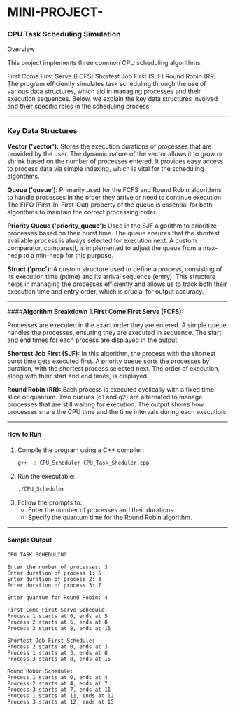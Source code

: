 # MINI-PROJECT-
### CPU Task Scheduling Simulation

Overview

This project implements three common CPU scheduling algorithms:

First Come First Serve (FCFS)
Shortest Job First (SJF)
Round Robin (RR)
The program efficiently simulates task scheduling through the use of various data structures, which aid in managing processes and their execution sequences. Below, we explain the key data structures involved and their specific roles in the scheduling process.


---
### Key Data Structures
**Vector ('vector'):**
Stores the execution durations of processes that are provided by the user.
The dynamic nature of the vector allows it to grow or shrink based on the number of processes entered.
It provides easy access to process data via simple indexing, which is vital for the scheduling algorithms.

**Queue ('queue')**:
Primarily used for the FCFS and Round Robin algorithms to handle processes in the order they arrive or need to continue execution.
The FIFO (First-In-First-Out) property of the queue is essential for both algorithms to maintain the correct processing order.

**Priority Queue ('priority_queue'):**
Used in the SJF algorithm to prioritize processes based on their burst time.
The queue ensures that the shortest available process is always selected for execution next.
A custom comparator, comparesjf, is implemented to adjust the queue from a max-heap to a min-heap for this purpose.

**Struct ('proc'):**
A custom structure used to define a process, consisting of its execution time (ptime) and its arrival sequence (entry).
This structure helps in managing the processes efficiently and allows us to track both their execution time and entry order, which is crucial for output accuracy.

---
####**Algorithm Breakdown**
1.**First Come First Serve (FCFS):**

Processes are executed in the exact order they are entered.
A simple queue handles the processes, ensuring they are executed in sequence.
The start and end times for each process are displayed in the output.

**Shortest Job First (SJF):**
In this algorithm, the process with the shortest burst time gets executed first.
A priority queue sorts the processes by duration, with the shortest process selected next.
The order of execution, along with their start and end times, is displayed.

**Round Robin (RR):**
Each process is executed cyclically with a fixed time slice or quantum.
Two queues (q1 and q2) are alternated to manage processes that are still waiting for execution.
The output shows how processes share the CPU time and the time intervals during each execution.

---

#### **How to Run**

1. Compile the program using a C++ compiler:
   ```bash
   g++ -o CPU_Scheduler CPU_Task_Sheduler.cpp
   ```
2. Run the executable:
   ```bash
   ./CPU_Scheduler
   ```
3. Follow the prompts to:
   - Enter the number of processes and their durations.
   - Specify the quantum time for the Round Robin algorithm.

---

#### **Sample Output**

```
CPU TASK SCHEDULING

Enter the number of processes: 3
Enter duration of process 1: 5
Enter duration of process 2: 3
Enter duration of process 3: 7

Enter quantum for Round Robin: 4

First Come First Serve Schedule:
Process 1 starts at 0, ends at 5
Process 2 starts at 5, ends at 8
Process 3 starts at 8, ends at 15

Shortest Job First Schedule:
Process 2 starts at 0, ends at 3
Process 1 starts at 3, ends at 8
Process 3 starts at 8, ends at 15

Round Robin Schedule:
Process 1 starts at 0, ends at 4
Process 2 starts at 4, ends at 7
Process 3 starts at 7, ends at 11
Process 1 starts at 11, ends at 12
Process 3 starts at 12, ends at 15

```
